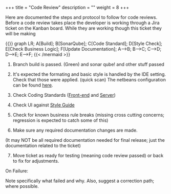 +++
title = "Code Review"
description = ""
weight = 8
+++

Here are documented the steps and protocol to follow for code reviews. Before a code review takes place the developer is working 
through a Jira ticket on the Kanban board. While they are working though this ticket they will be making 

{{<mermaid align="left">}}
graph LR;
A[Build];
B[SonarQube];
C[Code Standard];
D[Style Check];
E[Check Business Logic];
F[Update Documentation];
A-->B;
B-->C;
C-->D;
D-->E;
E-->F;
{{< /mermaid >}}

1. Branch build is passed. (Green) and sonar qube! and other stuff passed

2. It's expected the formating and basic style is handled by the IDE setting.
Check that those were applied. (quick scan) The netbeans configuration can be found [here](/files/nbformating.zip).

3. Check Coding Standards ([Front-end](/dev/front-end-code-standard) and [Server](/dev/server-code-standard))

4. Check UI against [Style Guide](/dev/uiguide)

5. Check for known business rule breaks (missing cross cutting concerns; regression is expected to catch some of this)

6. Make sure any required documentation changes are made.

(It may NOT be all required documentation needed for final release; just the documentation related to the ticket)

7. Move ticket as ready for testing (meaning code review passed) or back to fix for adjustments.

On Failure:

Note specifically what failed and why.  Also, suggest a correction path; where possible.
